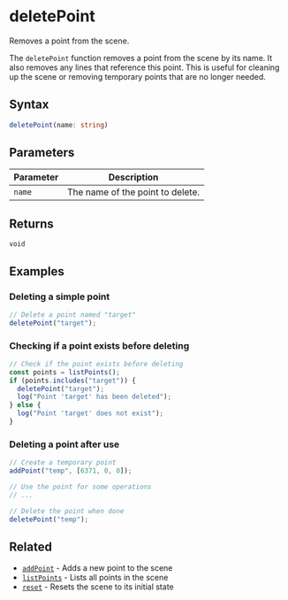 # deletePoint

Removes a point from the scene.

The `deletePoint` function removes a point from the scene by its name. It also removes any lines that reference this point. This is useful for cleaning up the scene or removing temporary points that are no longer needed.

## Syntax

```typescript
deletePoint(name: string)
```

## Parameters

| Parameter | Description                           |
|-----------|---------------------------------------|
| `name`    | The name of the point to delete.      |

## Returns

`void`

## Examples

### Deleting a simple point

```javascript
// Delete a point named "target"
deletePoint("target");
```

### Checking if a point exists before deleting

```javascript
// Check if the point exists before deleting
const points = listPoints();
if (points.includes("target")) {
  deletePoint("target");
  log("Point 'target' has been deleted");
} else {
  log("Point 'target' does not exist");
}
```

### Deleting a point after use

```javascript
// Create a temporary point
addPoint("temp", [6371, 0, 0]);

// Use the point for some operations
// ...

// Delete the point when done
deletePoint("temp");
```

## Related

- [`addPoint`](/dsl/commands/addPoint) - Adds a new point to the scene
- [`listPoints`](/dsl/commands/listPoints) - Lists all points in the scene
- [`reset`](/dsl/commands/reset) - Resets the scene to its initial state
